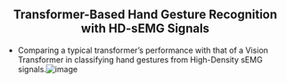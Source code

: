 <h2 style="text-align:center;">Transformer-Based Hand Gesture Recognition with HD-sEMG Signals</h2>
 

* Comparing a typical transformer’s performance with that of a Vision Transformer in classifying hand gestures from High-Density sEMG signals.![image](https://github.com/user-attachments/assets/77a5fbf1-33f8-4587-93b5-ce495a09d6f2)

